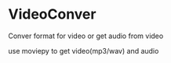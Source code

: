 # VideoConver
Conver format for video or get audio from video 

use moviepy to get video(mp3/wav) and audio
